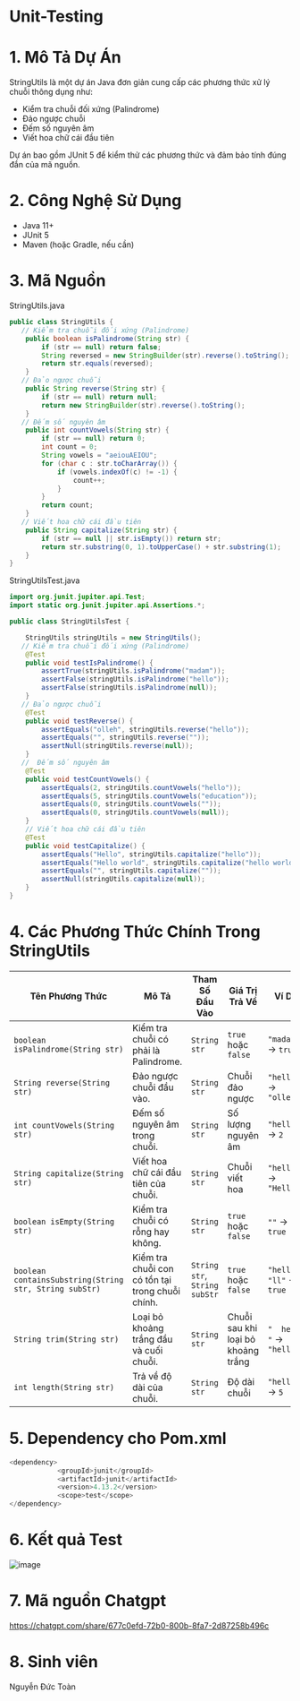 # Unit-Testing
# 1. Mô Tả Dự Án
StringUtils là một dự án Java đơn giản cung cấp các phương thức xử lý chuỗi thông dụng như:
- Kiểm tra chuỗi đối xứng (Palindrome)
- Đảo ngược chuỗi
- Đếm số nguyên âm
- Viết hoa chữ cái đầu tiên
  
Dự án bao gồm JUnit 5 để kiểm thử các phương thức và đảm bảo tính đúng đắn của mã nguồn.

# 2. Công Nghệ Sử Dụng

- Java 11+
- JUnit 5
- Maven (hoặc Gradle, nếu cần)

# 3. Mã Nguồn
   
StringUtils.java

```java
public class StringUtils {
   // Kiểm tra chuỗi đối xứng (Palindrome)
    public boolean isPalindrome(String str) {
        if (str == null) return false;
        String reversed = new StringBuilder(str).reverse().toString();
        return str.equals(reversed);
    }
   // Đảo ngược chuỗi
    public String reverse(String str) {
        if (str == null) return null;
        return new StringBuilder(str).reverse().toString();
    }
   // Đếm số nguyên âm
    public int countVowels(String str) {
        if (str == null) return 0;
        int count = 0;
        String vowels = "aeiouAEIOU";
        for (char c : str.toCharArray()) {
            if (vowels.indexOf(c) != -1) {
                count++;
            }
        }
        return count;
    }
   // Viết hoa chữ cái đầu tiên
    public String capitalize(String str) {
        if (str == null || str.isEmpty()) return str;
        return str.substring(0, 1).toUpperCase() + str.substring(1);
    }
}

```

StringUtilsTest.java

```java
import org.junit.jupiter.api.Test;
import static org.junit.jupiter.api.Assertions.*;

public class StringUtilsTest {

    StringUtils stringUtils = new StringUtils();
   // Kiểm tra chuỗi đối xứng (Palindrome)
    @Test
    public void testIsPalindrome() {
        assertTrue(stringUtils.isPalindrome("madam"));
        assertFalse(stringUtils.isPalindrome("hello"));
        assertFalse(stringUtils.isPalindrome(null));
    }
   // Đảo ngược chuỗi
    @Test
    public void testReverse() {
        assertEquals("olleh", stringUtils.reverse("hello"));
        assertEquals("", stringUtils.reverse(""));
        assertNull(stringUtils.reverse(null));
    }
   //  Đếm số nguyên âm
    @Test
    public void testCountVowels() {
        assertEquals(2, stringUtils.countVowels("hello"));
        assertEquals(5, stringUtils.countVowels("education"));
        assertEquals(0, stringUtils.countVowels(""));
        assertEquals(0, stringUtils.countVowels(null));
    }
    // Viết hoa chữ cái đầu tiên
    @Test
    public void testCapitalize() {
        assertEquals("Hello", stringUtils.capitalize("hello"));
        assertEquals("Hello world", stringUtils.capitalize("hello world"));
        assertEquals("", stringUtils.capitalize(""));
        assertNull(stringUtils.capitalize(null));
    }
}

```

# 4. Các Phương Thức Chính Trong StringUtils

| **Tên Phương Thức**                        | **Mô Tả**                                | **Tham Số Đầu Vào**          | **Giá Trị Trả Về**         | **Ví Dụ**                     |
|--------------------------------------------|------------------------------------------|-----------------------------|----------------------------|--------------------------------|
| `boolean isPalindrome(String str)`         | Kiểm tra chuỗi có phải là Palindrome.    | `String str`               | `true` hoặc `false`         | `"madam"` → `true`             |
| `String reverse(String str)`               | Đảo ngược chuỗi đầu vào.                 | `String str`               | Chuỗi đảo ngược            | `"hello"` → `"olleh"`          |
| `int countVowels(String str)`              | Đếm số nguyên âm trong chuỗi.            | `String str`               | Số lượng nguyên âm          | `"hello"` → `2`               |
| `String capitalize(String str)`            | Viết hoa chữ cái đầu tiên của chuỗi.     | `String str`               | Chuỗi viết hoa             | `"hello"` → `"Hello"`          |
| `boolean isEmpty(String str)`              | Kiểm tra chuỗi có rỗng hay không.        | `String str`               | `true` hoặc `false`         | `""` → `true`                 |
| `boolean containsSubstring(String str, String subStr)` | Kiểm tra chuỗi con có tồn tại trong chuỗi chính. | `String str`, `String subStr` | `true` hoặc `false` | `"hello", "ll"` → `true` |
| `String trim(String str)`                  | Loại bỏ khoảng trắng đầu và cuối chuỗi.  | `String str`               | Chuỗi sau khi loại bỏ khoảng trắng | `"  hello  "` → `"hello"` |
| `int length(String str)`                   | Trả về độ dài của chuỗi.                 | `String str`               | Độ dài chuỗi               | `"hello"` → `5`                |


# 5. Dependency cho Pom.xml

```java
<dependency>
            <groupId>junit</groupId>
            <artifactId>junit</artifactId>
            <version>4.13.2</version>
            <scope>test</scope>
</dependency>
```

# 6. Kết quả Test

![image](https://github.com/user-attachments/assets/ca6c4a17-bd6c-4e02-a7d0-0ae8cd9f725d)

# 7. Mã nguồn Chatgpt

https://chatgpt.com/share/677c0efd-72b0-800b-8fa7-2d87258b496c

# 8. Sinh viên

Nguyễn Đức Toàn



